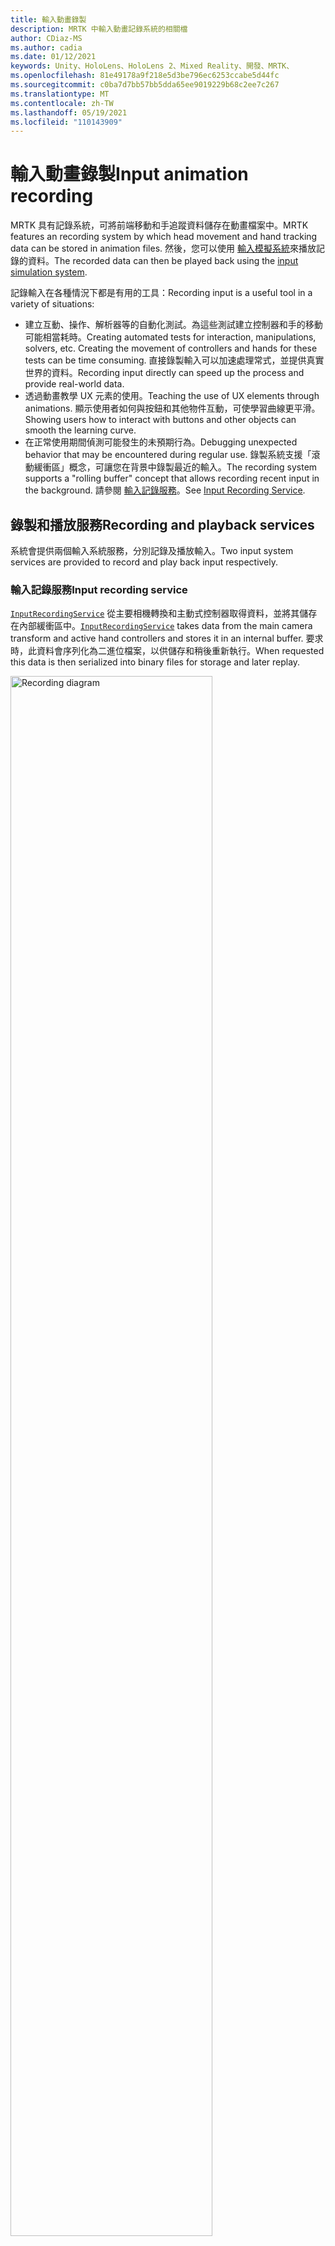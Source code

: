 ```yaml
---
title: 輸入動畫錄製
description: MRTK 中輸入動畫記錄系統的相關檔
author: CDiaz-MS
ms.author: cadia
ms.date: 01/12/2021
keywords: Unity、HoloLens、HoloLens 2、Mixed Reality、開發、MRTK、
ms.openlocfilehash: 81e49178a9f218e5d3be796ec6253ccabe5d44fc
ms.sourcegitcommit: c0ba7d7bb57bb5dda65ee9019229b68c2ee7c267
ms.translationtype: MT
ms.contentlocale: zh-TW
ms.lasthandoff: 05/19/2021
ms.locfileid: "110143909"
---
```

# <a name="input-animation-recording"></a><span data-ttu-id="fd99f-104">輸入動畫錄製</span><span class="sxs-lookup"><span data-stu-id="fd99f-104">Input animation recording</span></span>

<span data-ttu-id="fd99f-105">MRTK 具有記錄系統，可將前端移動和手追蹤資料儲存在動畫檔案中。</span><span class="sxs-lookup"><span data-stu-id="fd99f-105">MRTK features an recording system by which head movement and hand tracking data can be stored in animation files.</span></span> <span data-ttu-id="fd99f-106">然後，您可以使用 [輸入模擬系統](input-simulation-service.md)來播放記錄的資料。</span><span class="sxs-lookup"><span data-stu-id="fd99f-106">The recorded data can then be played back using the [input simulation system](input-simulation-service.md).</span></span>

<span data-ttu-id="fd99f-107">記錄輸入在各種情況下都是有用的工具：</span><span class="sxs-lookup"><span data-stu-id="fd99f-107">Recording input is a useful tool in a variety of situations:</span></span>

* <span data-ttu-id="fd99f-108">建立互動、操作、解析器等的自動化測試。為這些測試建立控制器和手的移動可能相當耗時。</span><span class="sxs-lookup"><span data-stu-id="fd99f-108">Creating automated tests for interaction, manipulations, solvers, etc. Creating the movement of controllers and hands for these tests can be time consuming.</span></span> <span data-ttu-id="fd99f-109">直接錄製輸入可以加速處理常式，並提供真實世界的資料。</span><span class="sxs-lookup"><span data-stu-id="fd99f-109">Recording input directly can speed up the process and provide real-world data.</span></span>
* <span data-ttu-id="fd99f-110">透過動畫教學 UX 元素的使用。</span><span class="sxs-lookup"><span data-stu-id="fd99f-110">Teaching the use of UX elements through animations.</span></span>
  <span data-ttu-id="fd99f-111">顯示使用者如何與按鈕和其他物件互動，可使學習曲線更平滑。</span><span class="sxs-lookup"><span data-stu-id="fd99f-111">Showing users how to interact with buttons and other objects can smooth the learning curve.</span></span>
* <span data-ttu-id="fd99f-112">在正常使用期間偵測可能發生的未預期行為。</span><span class="sxs-lookup"><span data-stu-id="fd99f-112">Debugging unexpected behavior that may be encountered during regular use.</span></span>
  <span data-ttu-id="fd99f-113">錄製系統支援「滾動緩衝區」概念，可讓您在背景中錄製最近的輸入。</span><span class="sxs-lookup"><span data-stu-id="fd99f-113">The recording system supports a "rolling buffer" concept that allows recording recent input in the background.</span></span>
  <span data-ttu-id="fd99f-114">請參閱 [輸入記錄服務](#input-recording-service)。</span><span class="sxs-lookup"><span data-stu-id="fd99f-114">See [Input Recording Service](#input-recording-service).</span></span>

## <a name="recording-and-playback-services"></a><span data-ttu-id="fd99f-115">錄製和播放服務</span><span class="sxs-lookup"><span data-stu-id="fd99f-115">Recording and playback services</span></span>

<span data-ttu-id="fd99f-116">系統會提供兩個輸入系統服務，分別記錄及播放輸入。</span><span class="sxs-lookup"><span data-stu-id="fd99f-116">Two input system services are provided to record and play back input respectively.</span></span>

### <a name="input-recording-service"></a><span data-ttu-id="fd99f-117">輸入記錄服務</span><span class="sxs-lookup"><span data-stu-id="fd99f-117">Input recording service</span></span>

<span data-ttu-id="fd99f-118">[`InputRecordingService`](xref:Microsoft.MixedReality.Toolkit.Input.InputRecordingService) 從主要相機轉換和主動式控制器取得資料，並將其儲存在內部緩衝區中。</span><span class="sxs-lookup"><span data-stu-id="fd99f-118">[`InputRecordingService`](xref:Microsoft.MixedReality.Toolkit.Input.InputRecordingService) takes data from the main camera transform and active hand controllers and stores it in an internal buffer.</span></span> <span data-ttu-id="fd99f-119">要求時，此資料會序列化為二進位檔案，以供儲存和稍後重新執行。</span><span class="sxs-lookup"><span data-stu-id="fd99f-119">When requested this data is then serialized into binary files for storage and later replay.</span></span>

<a target="_blank" href="../images/input-simulation/MRTK_InputAnimation_RecordingDiagram.png">
  <img src="../images/input-simulation/MRTK_InputAnimation_RecordingDiagram.png" title="錄製輸入動畫" width="80%" alt="Recording diagram" class="center" />
</a>

<span data-ttu-id="fd99f-121">若要開始錄製輸入，請呼叫 [`StartRecording`](xref:Microsoft.MixedReality.Toolkit.Input.IMixedRealityInputRecordingService.StartRecording) 函數。</span><span class="sxs-lookup"><span data-stu-id="fd99f-121">To start recording input call the [`StartRecording`](xref:Microsoft.MixedReality.Toolkit.Input.IMixedRealityInputRecordingService.StartRecording) function.</span></span> <span data-ttu-id="fd99f-122">[`StopRecording`](xref:Microsoft.MixedReality.Toolkit.Input.IMixedRealityInputRecordingService.StopRecording) 會暫停錄製 (但無法捨棄目前為止所記錄的資料， [`DiscardRecordedInput`](xref:Microsoft.MixedReality.Toolkit.Input.IMixedRealityInputRecordingService.DiscardRecordedInput) 如有必要，請使用來執行此動作) 。</span><span class="sxs-lookup"><span data-stu-id="fd99f-122">[`StopRecording`](xref:Microsoft.MixedReality.Toolkit.Input.IMixedRealityInputRecordingService.StopRecording) will pause recording (but not discard the data recorded so far, use [`DiscardRecordedInput`](xref:Microsoft.MixedReality.Toolkit.Input.IMixedRealityInputRecordingService.DiscardRecordedInput) to do this if needed).</span></span>

<span data-ttu-id="fd99f-123">根據預設，記錄緩衝區的大小限制為30秒。</span><span class="sxs-lookup"><span data-stu-id="fd99f-123">By default the size of the recording buffer is limited to 30 seconds.</span></span> <span data-ttu-id="fd99f-124">這可讓錄製服務在背景中保持錄製，而不會累積太多資料，然後在需要時儲存最後30秒。</span><span class="sxs-lookup"><span data-stu-id="fd99f-124">This allows the recording service to keep recording in the background without accumulating too much data, and then save the last 30 seconds when required.</span></span> <span data-ttu-id="fd99f-125">您可以使用屬性來變更時間間隔 [`RecordingBufferTimeLimit`](xref:Microsoft.MixedReality.Toolkit.Input.IMixedRealityInputRecordingService.RecordingBufferTimeLimit) ，也可以使用選項來限制錄製 [`UseBufferTimeLimit`](xref:Microsoft.MixedReality.Toolkit.Input.IMixedRealityInputRecordingService.UseBufferTimeLimit) 。</span><span class="sxs-lookup"><span data-stu-id="fd99f-125">The time interval can be changed using the [`RecordingBufferTimeLimit`](xref:Microsoft.MixedReality.Toolkit.Input.IMixedRealityInputRecordingService.RecordingBufferTimeLimit) property, or recording can be unlimited using the [`UseBufferTimeLimit`](xref:Microsoft.MixedReality.Toolkit.Input.IMixedRealityInputRecordingService.UseBufferTimeLimit) option.</span></span>

<span data-ttu-id="fd99f-126">您可以使用 [SaveInputAnimation](xref:Microsoft.MixedReality.Toolkit.Input.IMixedRealityInputRecordingService.SaveInputAnimation*) 函式，將記錄緩衝區中的資料儲存在二進位檔案中。</span><span class="sxs-lookup"><span data-stu-id="fd99f-126">The data in the recording buffer can be saved in a binary file using the [SaveInputAnimation](xref:Microsoft.MixedReality.Toolkit.Input.IMixedRealityInputRecordingService.SaveInputAnimation*) function.</span></span>

<span data-ttu-id="fd99f-127">如需二進位檔案格式的詳細資訊，請參閱 [輸入動畫檔案格式規格](input-animation-file-format.md)。</span><span class="sxs-lookup"><span data-stu-id="fd99f-127">For details on the binary file format see [Input Animation File Format Specification](input-animation-file-format.md).</span></span>

### <a name="input-playback-service"></a><span data-ttu-id="fd99f-128">輸入播放服務</span><span class="sxs-lookup"><span data-stu-id="fd99f-128">Input playback service</span></span>

<span data-ttu-id="fd99f-129">[`InputPlaybackService`](xref:Microsoft.MixedReality.Toolkit.Input.InputPlaybackService) 讀取具有輸入動畫資料的二進位檔案，然後透過 [InputSimulationService](xref:Microsoft.MixedReality.Toolkit.Input.InputSimulationService) 套用此資料，以重新建立錄製的移動。</span><span class="sxs-lookup"><span data-stu-id="fd99f-129">[`InputPlaybackService`](xref:Microsoft.MixedReality.Toolkit.Input.InputPlaybackService) reads a binary file with input animation data and then applies this data through the [InputSimulationService](xref:Microsoft.MixedReality.Toolkit.Input.InputSimulationService) to recreate the recorded movements.</span></span>

<a target="_blank" href="../images/input-simulation/MRTK_InputAnimation_PlaybackDiagram.png">
  <img src="../images/input-simulation/MRTK_InputAnimation_PlaybackDiagram.png" title="播放輸入動畫" width="80%" alt="Play Back diagram" class="center" />
</a>

<span data-ttu-id="fd99f-131">若要開始播放輸入動畫，應該使用 [LoadInputAnimation](xref:Microsoft.MixedReality.Toolkit.Input.IMixedRealityInputPlaybackService.LoadInputAnimation*) 函式從檔案載入。</span><span class="sxs-lookup"><span data-stu-id="fd99f-131">To start playing back input animation it should be loaded from a file using the [LoadInputAnimation](xref:Microsoft.MixedReality.Toolkit.Input.IMixedRealityInputPlaybackService.LoadInputAnimation*) function.</span></span>

<span data-ttu-id="fd99f-132">呼叫 [播放](xref:Microsoft.MixedReality.Toolkit.Input.IMixedRealityInputPlaybackService.Play)、 [暫停](xref:Microsoft.MixedReality.Toolkit.Input.IMixedRealityInputPlaybackService.Play)或 [停止](xref:Microsoft.MixedReality.Toolkit.Input.IMixedRealityInputPlaybackService.Stop) 以控制動畫播放。</span><span class="sxs-lookup"><span data-stu-id="fd99f-132">Call [Play](xref:Microsoft.MixedReality.Toolkit.Input.IMixedRealityInputPlaybackService.Play), [Pause](xref:Microsoft.MixedReality.Toolkit.Input.IMixedRealityInputPlaybackService.Play), or [Stop](xref:Microsoft.MixedReality.Toolkit.Input.IMixedRealityInputPlaybackService.Stop) to control the animation playback.</span></span>

<span data-ttu-id="fd99f-133">目前的動畫時間也可以直接使用 [LocalTime](xref:Microsoft.MixedReality.Toolkit.Input.IMixedRealityInputPlaybackService.LocalTime) 屬性來控制。</span><span class="sxs-lookup"><span data-stu-id="fd99f-133">The current animation time can also be controlled directly with the [LocalTime](xref:Microsoft.MixedReality.Toolkit.Input.IMixedRealityInputPlaybackService.LocalTime) property.</span></span>

> [!WARNING]
> <span data-ttu-id="fd99f-134">藉由清除時間軸來迴圈或重設輸入動畫或直接設定， [`LocalTime`](xref:Microsoft.MixedReality.Toolkit.Input.IMixedRealityInputPlaybackService.LocalTime) 可能會在操作場景時產生非預期的結果！</span><span class="sxs-lookup"><span data-stu-id="fd99f-134">Looping or resetting input animation or setting [`LocalTime`](xref:Microsoft.MixedReality.Toolkit.Input.IMixedRealityInputPlaybackService.LocalTime) directly by scrubbing the timeline may yield unexpected results when manipulating the scene!</span></span> <span data-ttu-id="fd99f-135">只會記錄輸入移動，任何其他變更（例如移動物件或翻轉參數）都不會重設。</span><span class="sxs-lookup"><span data-stu-id="fd99f-135">Only the input movements are recorded, any additional changes such as moving objects or flipping switches will not be reset.</span></span> <span data-ttu-id="fd99f-136">如果已進行無法復原的變更，請務必重載場景。</span><span class="sxs-lookup"><span data-stu-id="fd99f-136">Make sure to reload the scene if irreversible changes have been made.</span></span>

### <a name="editor-tools-for-recording-and-playing-input-animation"></a><span data-ttu-id="fd99f-137">錄製和播放輸入動畫的編輯器工具</span><span class="sxs-lookup"><span data-stu-id="fd99f-137">Editor tools for recording and playing input animation</span></span>

<span data-ttu-id="fd99f-138">Unity 編輯器中有一些工具可用來錄製和檢查輸入動畫。</span><span class="sxs-lookup"><span data-stu-id="fd99f-138">A number of tools exist in the Unity editor for recording and examining input animation.</span></span> <span data-ttu-id="fd99f-139">您可以在 [ [輸入模擬工具] 視窗](input-simulation-service.md#input-simulation-tools-window)中存取這些工具，這些工具可以從混合現實工具組開啟， _> 公用程式 > 輸入模擬_ 功能表。</span><span class="sxs-lookup"><span data-stu-id="fd99f-139">These tools can be accessed in the [input simulation tools window](input-simulation-service.md#input-simulation-tools-window), which can be opened from the _Mixed Reality Toolkit > Utilities > Input Simulation_ menu.</span></span>

> [!NOTE]
> <span data-ttu-id="fd99f-140">輸入錄製和播放只能在播放模式下運作。</span><span class="sxs-lookup"><span data-stu-id="fd99f-140">Input recording and playback only works during play mode.</span></span>

<span data-ttu-id="fd99f-141">輸入錄製視窗有兩種模式：</span><span class="sxs-lookup"><span data-stu-id="fd99f-141">The input recording window has two modes:</span></span>

* <span data-ttu-id="fd99f-142">_錄製_ 在播放模式期間錄製輸入，並將其儲存至動畫檔案。</span><span class="sxs-lookup"><span data-stu-id="fd99f-142">_Recording_ for recording input during play mode and saving it to animation files.</span></span>

  <span data-ttu-id="fd99f-143">在錄製按鈕上切換時， [`InputRecordingService`](xref:Microsoft.MixedReality.Toolkit.Input.InputRecordingService) 已啟用記錄輸入。</span><span class="sxs-lookup"><span data-stu-id="fd99f-143">When toggling on the recording button the [`InputRecordingService`](xref:Microsoft.MixedReality.Toolkit.Input.InputRecordingService) is enabled to record input.</span></span>
  <span data-ttu-id="fd99f-144">關閉錄製按鈕時，會顯示檔案儲存選取範圍，且錄製的輸入動畫會儲存至選取的目的地。</span><span class="sxs-lookup"><span data-stu-id="fd99f-144">When toggling off the recording button a file save selection is shown and the recorded input animation is saved to the selected destination.</span></span>

  <span data-ttu-id="fd99f-145">您也可以在此模式中變更緩衝區時間限制。</span><span class="sxs-lookup"><span data-stu-id="fd99f-145">The buffer time limit can also be changed in this mode.</span></span>

* <span data-ttu-id="fd99f-146">_播放_ 以載入動畫檔案，然後透過輸入模擬系統重建輸入。</span><span class="sxs-lookup"><span data-stu-id="fd99f-146">_Playback_ for loading animation files and then recreating input through the input simulation system.</span></span>

  <span data-ttu-id="fd99f-147">必須先在此模式中載入動畫。</span><span class="sxs-lookup"><span data-stu-id="fd99f-147">An animation must be loaded in this mode first.</span></span> <span data-ttu-id="fd99f-148">在錄製模式中錄製輸入之後，會自動載入產生的動畫。</span><span class="sxs-lookup"><span data-stu-id="fd99f-148">After recording input in recording mode the resulting animation is automatically loaded.</span></span> <span data-ttu-id="fd99f-149">或者，按一下 [載入] 按鈕以選取現有的動畫檔。</span><span class="sxs-lookup"><span data-stu-id="fd99f-149">Alternatively click the "Load" button to select an existing animation file.</span></span>

  <span data-ttu-id="fd99f-150">從左至右的時間控制按鈕如下：</span><span class="sxs-lookup"><span data-stu-id="fd99f-150">The time control buttons from left to right are:</span></span>

  * <span data-ttu-id="fd99f-151">將播放時間 _重設_ 為動畫的開頭。</span><span class="sxs-lookup"><span data-stu-id="fd99f-151">_Reset_ the playback time to the start of the animation.</span></span>
  * <span data-ttu-id="fd99f-152">在一段時間內持續 _播放_ 動畫。</span><span class="sxs-lookup"><span data-stu-id="fd99f-152">_Play_ animation continuously over time.</span></span>
  * <span data-ttu-id="fd99f-153">_向前復原一次步驟。_</span><span class="sxs-lookup"><span data-stu-id="fd99f-153">_Step_ forward one time step.</span></span>

  <span data-ttu-id="fd99f-154">滑杆也可以用來清除動畫時間軸。</span><span class="sxs-lookup"><span data-stu-id="fd99f-154">The slider can also be used to scrub through the animation timeline.</span></span>

> [!WARNING]
> <span data-ttu-id="fd99f-155">在操作場景時，迴圈或重設輸入動畫或清除時間軸可能會產生非預期的結果！</span><span class="sxs-lookup"><span data-stu-id="fd99f-155">Looping or resetting input animation or scrubbing the timeline may yield unexpected results when manipulating the scene!</span></span> <span data-ttu-id="fd99f-156">只會記錄輸入移動，任何其他變更（例如移動物件或翻轉參數）都不會重設。</span><span class="sxs-lookup"><span data-stu-id="fd99f-156">Only the input movements are recorded, any additional changes such as moving objects or flipping switches will not be reset.</span></span> <span data-ttu-id="fd99f-157">如果已進行無法復原的變更，請務必重載場景。</span><span class="sxs-lookup"><span data-stu-id="fd99f-157">Make sure to reload the scene if irreversible changes have been made.</span></span>
